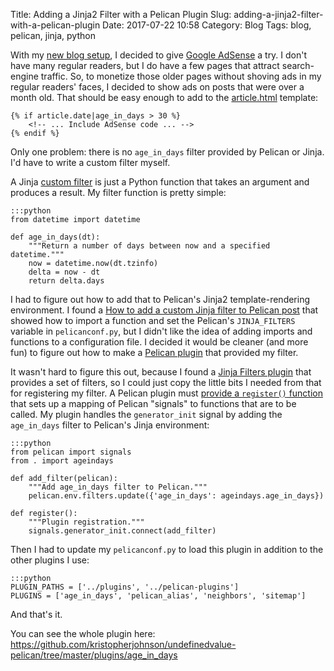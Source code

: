 Title: Adding a Jinja2 Filter with a Pelican Plugin
Slug: adding-a-jinja2-filter-with-a-pelican-plugin
Date: 2017-07-22 10:58
Category: Blog
Tags: blog, pelican, jinja, python

With my [new blog setup](https://undefinedvalue.com/rebuilding-my-blog-again.html), I decided to give [Google AdSense](https://en.wikipedia.org/wiki/AdSense) a try.  I don't have many regular readers, but I do have a few pages that attract search-engine traffic.  So, to monetize those older pages without shoving ads in my regular readers' faces, I decided to show ads on posts that were over a month old.  That should be easy enough to add to the [article.html](https://github.com/kristopherjohnson/undefinedvalue-pelican/blob/master/themes/undefinedvalue/templates/article.html) template:

    {% if article.date|age_in_days > 30 %}
        <!-- ... Include AdSense code ... -->
    {% endif %}

Only one problem: there is no `age_in_days` filter provided by Pelican or Jinja.  I'd have to write a custom filter myself.

A Jinja [custom filter](http://jinja.pocoo.org/docs/2.9/api/#custom-filters) is just a Python function that takes an argument and produces a result.  My filter function is pretty simple:

    :::python
    from datetime import datetime

    def age_in_days(dt):
        """Return a number of days between now and a specified datetime."""
        now = datetime.now(dt.tzinfo)
        delta = now - dt
        return delta.days

I had to figure out how to add that to Pelican's Jinja2 template-rendering environment.  I found a [How to add a custom Jinja filter to Pelican post](https://linkpeek.com/blog/how-to-add-a-custom-jinja-filter-to-pelican.html) that showed how to import a function and set the Pelican's `JINJA_FILTERS` variable in `pelicanconf.py`, but I didn't like the idea of adding imports and functions to a configuration file.  I decided it would be cleaner (and more fun) to figure out how to make a [Pelican plugin](http://docs.getpelican.com/en/3.7.1/plugins.html) that provided my filter.

It wasn't hard to figure this out, because I found a [Jinja Filters plugin](https://github.com/MinchinWeb/minchin.pelican.jinja_filters) that provides a set of filters, so I could just copy the little bits I needed from that for registering my filter. A Pelican plugin must [provide a `register()` function](http://docs.getpelican.com/en/3.7.1/plugins.html#how-to-create-plugins) that sets up a mapping of Pelican "signals" to functions that are to be called.  My plugin handles the `generator_init` signal by adding the `age_in_days` filter to Pelican's Jinja environment:

    :::python
    from pelican import signals
    from . import ageindays

    def add_filter(pelican):
        """Add age_in_days filter to Pelican."""
        pelican.env.filters.update({'age_in_days': ageindays.age_in_days})

    def register():
        """Plugin registration."""
        signals.generator_init.connect(add_filter)

Then I had to update my `pelicanconf.py` to load this plugin in addition to the other plugins I use:

    :::python
    PLUGIN_PATHS = ['../plugins', '../pelican-plugins']
    PLUGINS = ['age_in_days', 'pelican_alias', 'neighbors', 'sitemap']

And that's it.

You can see the whole plugin here: <https://github.com/kristopherjohnson/undefinedvalue-pelican/tree/master/plugins/age_in_days>

